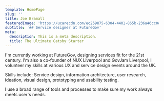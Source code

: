 ```yaml
---
template: HomePage
slug: ''
title: Joe Bramall
featuredImage: 'https://ucarecdn.com/ec259875-6304-4401-865b-236a46cc0d72/'
subtitle: '## Service designer at FutureGov'
meta:
  description: This is a meta description.
  title: The Ultimate Gatsby Starter
---
```

I'm currently working at FutureGov, designing services fit for the 21st century. I'm also a co-founder of NUX Liverpool and GovJam Liverpool, I volunteer my skills at various UX and service design events around the UK.

Skills include: Service design, information architecture, user research, ideation, visual design, prototyping and usability testing.

I use a broad range of tools and processes to make sure my work always meets user's needs.
